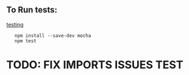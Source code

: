 ## To Run tests:
[testing](https://learn.javascript.ru/testing)

```
   npm install --save-dev mocha
   npm test
```


# TODO: FIX IMPORTS ISSUES TEST

